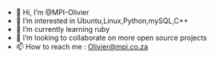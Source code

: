 - 👋 Hi, I’m @MPI-Olivier
- 👀 I’m interested in Ubuntu,Linux,Python,mySQL,C++
- 🌱 I’m currently learning ruby  
- 💞️ I’m looking to collaborate on more open source projects 
- 📫 How to reach me : Olivier@mpi.co.za 

<!---
MPI-Olivier/MPI-Olivier is a ✨ special ✨ repository because its `README.md` (this file) appears on your GitHub profile.
You can click the Preview link to take a look at your changes.
--->
